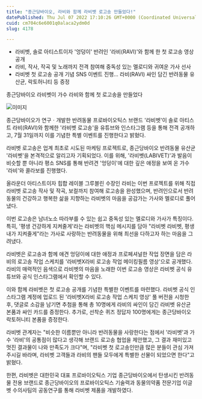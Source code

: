```yaml
---
title: "종근당바이오, 라비와 함께 라비벳 로고송 만들었다!"
datePublished: Thu Jul 07 2022 17:10:26 GMT+0000 (Coordinated Universal Time)
cuid: cm704c6e6001q0alaca2ydm0d
slug: 4178

---
```



- 라비벳, 솔로 아티스트이자 '엉덩이' 반려인 '라비(RAVI)'와 함께 한 첫 로고송 영상 공개
- 라비, 작사, 작곡 및 노래까지 전격 참여해 중독성 있는 멜로디와 귀여운 가사 선사
- 라비벳 첫 로고송 공개 기념 SNS 이벤트 진행... 라비(RAVI) 싸인 담긴 반려동물 유산균, 락토허니티 등 증정

종근당바이오 라비벳이 가수 라비와 함께 첫 로고송을 만들었다

![이미지](https://cdn.hashnode.com/res/hashnode/image/upload/v1739256371157/2413b13f-0926-4d03-a681-3e12fe69dc06.png)

종근당바이오가 연구ㆍ개발한 반려동물 프로바이오틱스 브랜드 '라비벳'이 솔로 아티스트 라비(RAVI)와 함께한 '라비벳 로고송'을 유튜브와 인스타그램 등을 통해 전격 공개하고, 7월 31일까지 이를 기념한 특별 이벤트를 진행한다고 밝혔다.

라비벳 로고송은 업계 최초로 시도된 마케팅 프로젝트로, 종근당바이오 반려동물 유산균 '라비벳'을 본격적으로 알리고자 기획되었다. 이를 위해, '라비벳(LABIVET)'과 발음이 비슷할 뿐 아니라 평소 SNS를 통해 반려견 '엉덩이'에 대한 깊은 애정을 보여 온 가수 '라비'와 콜라보를 진행했다.

올라운더 아티스트이자 힙합 레이블 그루블린 수장인 라비는 이번 프로젝트를 위해 직접 라비벳 로고송 작사 및 작곡, 보컬까지 참여해 로고송을 완성했으며, 반려인으로서 반려동물의 건강하고 행복한 삶을 지향하는 라비벳의 마음을 공감가는 가사와 멜로디로 풀어냈다.

이번 로고송은 남녀노소 따라부를 수 있는 쉽고 중독성 있는 멜로디와 가사가 특징이다. 특히, '평생 건강하게 지켜줄게'라는 라비벳의 핵심 메시지를 담아 "라비벳 라비벳, 평생 내가 지켜줄게"라는 가사로 사랑하는 반려동물을 위해 최선을 다하고자 하는 마음을 그려냈다.

라비벳은 로고송과 함께 애견 엉덩이에 대한 애정과 프로페셔널한 작업 장면을 담은 라비의 로고송 작업 스케치를 '라비벳X라비 로고송 작업 메이킹필름 영상'으로 공개했다. 라비의 매력적인 음색으로 라비벳의 마음을 노래한 이번 로고송 영상은 라비벳 공식 유튜브와 공식 인스타그램에서 확인할 수 있다.

이와 함께 라비벳은 첫 로고송 공개를 기념한 특별한 이벤트를 마련했다. 라비벳 공식 인스타그램 계정에 업로드 된 '라비벳X라비 로고송 작업 스케치 영상' 풀 버전을 시청한 후, 댓글로 소감을 남기면 추첨을 통해 총 10명에게 라비의 싸인이 담긴 라비벳 유산균 본품과 싸인 카드를 증정한다. 추가로, 선착순 퀴즈 정답자 100명에게는 종근당바이오 락토허니티 본품을 증정한다.

라비벳 관계자는 "비슷한 이름뿐만 아니라 반려동물을 사랑한다는 점에서 '라비벳'과 가수 '라비'의 공통점이 많다고 생각해 브랜드 로고송 협업을 제안했고, 그 결과 재미있고 멋진 결과물이 나와 만족도가 크다"며, "라비벳 첫 로고송인만큼 많은 분들이 관심 가져 주시길 바라며, 라비벳 고객들과 라비의 팬들 모두에게 특별한 선물이 되었으면 한다"고 밝혔다.

한편, 라비벳은 대한민국 대표 프로바이오틱스 기업 종근당바이오에서 탄생시킨 반려동물 전용 브랜드로 종근당바이오의 프로바이오틱스 기술력과 동물의약품 전문기업 이글벳 수의사팀의 공동연구를 통해 라비벳 제품을 개발하였다.